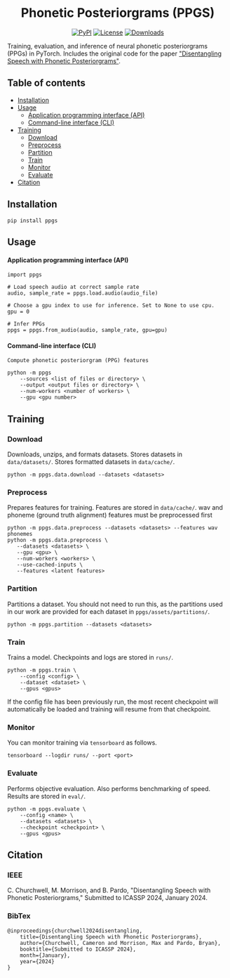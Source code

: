 <h1 align="center">Phonetic Posteriorgrams (PPGS)</h1>
<div align="center">

[![PyPI](https://img.shields.io/pypi/v/promonet.svg)](https://pypi.python.org/pypi/promonet)
[![License](https://img.shields.io/badge/License-MIT-blue.svg)](https://opensource.org/licenses/MIT)
[![Downloads](https://pepy.tech/badge/promonet)](https://pepy.tech/project/promonet)

</div>

Training, evaluation, and inference of neural phonetic posteriorgrams (PPGs) in PyTorch. Includes the original code for the paper ["Disentangling Speech with Phonetic Posteriorgrams"](TODO).


## Table of contents

- [Installation](#installation)
- [Usage](#usage)
    * [Application programming interface (API)](#application-programming-interface-api)
    * [Command-line interface (CLI)](#command-line-interface-cli)
- [Training](#training)
    * [Download](#download)
    * [Preprocess](#preprocess)
    * [Partition](#partition)
    * [Train](#train)
    * [Monitor](#monitor)
    * [Evaluate](#evaluate)
- [Citation](#citation)


## Installation

`pip install ppgs`


## Usage

#### Application programming interface (API)

```
import ppgs

# Load speech audio at correct sample rate
audio, sample_rate = ppgs.load.audio(audio_file)

# Choose a gpu index to use for inference. Set to None to use cpu.
gpu = 0

# Infer PPGs
ppgs = ppgs.from_audio(audio, sample_rate, gpu=gpu)
```

#### Command-line interface (CLI)

```
Compute phonetic posteriorgram (PPG) features

python -m ppgs
    --sources <list of files or directory> \
    --output <output files or directory> \
    --num-workers <number of workers> \
    --gpu <gpu number>
```

## Training

### Download

Downloads, unzips, and formats datasets. Stores datasets in `data/datasets/`.
Stores formatted datasets in `data/cache/`.

```
python -m ppgs.data.download --datasets <datasets>
```


### Preprocess

Prepares features for training. Features are stored in `data/cache/`.
wav and phoneme (ground truth alignment) features must be preprocessed first

```
python -m ppgs.data.preprocess --datasets <datasets> --features wav phonemes
python -m ppgs.data.preprocess \
   --datasets <datasets> \
   --gpu <gpu> \
   --num-workers <workers> \
   --use-cached-inputs \
   --features <latent features>
```


### Partition

Partitions a dataset. You should not need to run this, as the partitions
used in our work are provided for each dataset in
`ppgs/assets/partitions/`.

```
python -m ppgs.partition --datasets <datasets>
```


### Train

Trains a model. Checkpoints and logs are stored in `runs/`.

```
python -m ppgs.train \
    --config <config> \
    --dataset <dataset> \
    --gpus <gpus>
```

If the config file has been previously run, the most recent checkpoint will
automatically be loaded and training will resume from that checkpoint.


### Monitor

You can monitor training via `tensorboard` as follows.

```
tensorboard --logdir runs/ --port <port>
```


### Evaluate

Performs objective evaluation.
Also performs benchmarking of speed. Results are stored in `eval/`.

```
python -m ppgs.evaluate \
    --config <name> \
    --datasets <datasets> \
    --checkpoint <checkpoint> \
    --gpus <gpus>
```

## Citation

### IEEE
C. Churchwell, M. Morrison, and B. Pardo, "Disentangling Speech with Phonetic Posteriorgrams," Submitted
to ICASSP 2024, January 2024.


### BibTex

```
@inproceedings{churchwell2024disentangling,
    title={Disentangling Speech with Phonetic Posteriorgrams},
    author={Churchwell, Cameron and Morrison, Max and Pardo, Bryan},
    booktitle={Submitted to ICASSP 2024},
    month={January},
    year={2024}
}
```

